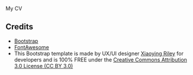 My CV

## Credits
- [Bootstrap](http://getbootstrap.com/)
- [FontAwesome](http://fortawesome.github.io/Font-Awesome/)
- This Bootstrap template is made by UX/UI designer [Xiaoying Riley](https://twitter.com/3rdwave_themes) for developers and is 100% FREE under the [Creative Commons Attribution 3.0 License (CC BY 3.0)](http://creativecommons.org/licenses/by/3.0/)

